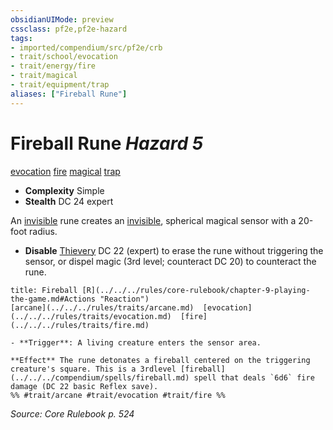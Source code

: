 ```yaml
---
obsidianUIMode: preview
cssclass: pf2e,pf2e-hazard
tags:
- imported/compendium/src/pf2e/crb
- trait/school/evocation
- trait/energy/fire
- trait/magical
- trait/equipment/trap
aliases: ["Fireball Rune"]
---
```

# Fireball Rune *Hazard 5*  
[evocation](evocation.md)  [fire](fire.md)  [magical](magical.md)  [trap](trap.md)  

- **Complexity** Simple
- **Stealth** DC 24 expert  

An [invisible](conditions.md#Invisible) rune creates an [invisible](conditions.md#Invisible), spherical magical sensor with a 20-foot radius.

- **Disable** [Thievery](../../skills.md#Thievery) DC 22 (expert) to erase the rune without triggering the sensor, or dispel magic (3rd level; counteract DC 20) to counteract the rune.  
     
```ad-embed-ability
title: Fireball [R](../../../rules/core-rulebook/chapter-9-playing-the-game.md#Actions "Reaction")
[arcane](../../../rules/traits/arcane.md)  [evocation](../../../rules/traits/evocation.md)  [fire](../../../rules/traits/fire.md)  

- **Trigger**: A living creature enters the sensor area.

**Effect** The rune detonates a fireball centered on the triggering creature's square. This is a 3rdlevel [fireball](../../../compendium/spells/fireball.md) spell that deals `6d6` fire damage (DC 22 basic Reflex save).  
%% #trait/arcane #trait/evocation #trait/fire %%
```

*Source: Core Rulebook p. 524*
